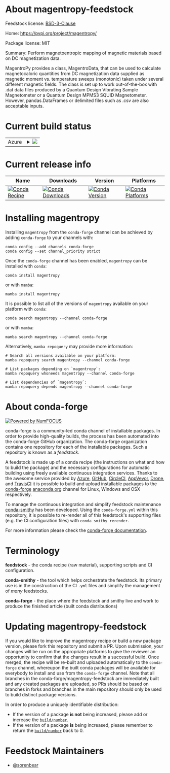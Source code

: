 About magentropy-feedstock
==========================

Feedstock license: [BSD-3-Clause](https://github.com/conda-forge/magentropy-feedstock/blob/main/LICENSE.txt)

Home: https://pypi.org/project/magentropy/

Package license: MIT

Summary: Perform magnetoentropic mapping of magnetic materials based on DC magnetization data.

MagentroPy provides a class, MagentroData, that can be used to calculate magnetocaloric
quantities from DC magnetization data supplied as magnetic moment vs. temperature sweeps
(monotonic) taken under several different magnetic fields. The class is set up to work
out-of-the-box with .dat data files produced by a Quantum Design Vibrating Sample
Magnetometer or a Quantum Design MPMS3 SQUID Magnetometer. However, pandas.DataFrames or
delimited files such as .csv are also acceptable inputs.


Current build status
====================


<table>
    
  <tr>
    <td>Azure</td>
    <td>
      <details>
        <summary>
          <a href="https://dev.azure.com/conda-forge/feedstock-builds/_build/latest?definitionId=16878&branchName=main">
            <img src="https://dev.azure.com/conda-forge/feedstock-builds/_apis/build/status/magentropy-feedstock?branchName=main">
          </a>
        </summary>
        <table>
          <thead><tr><th>Variant</th><th>Status</th></tr></thead>
          <tbody><tr>
              <td>linux_64_python3.10.____cpython</td>
              <td>
                <a href="https://dev.azure.com/conda-forge/feedstock-builds/_build/latest?definitionId=16878&branchName=main">
                  <img src="https://dev.azure.com/conda-forge/feedstock-builds/_apis/build/status/magentropy-feedstock?branchName=main&jobName=linux&configuration=linux%20linux_64_python3.10.____cpython" alt="variant">
                </a>
              </td>
            </tr><tr>
              <td>linux_64_python3.11.____cpython</td>
              <td>
                <a href="https://dev.azure.com/conda-forge/feedstock-builds/_build/latest?definitionId=16878&branchName=main">
                  <img src="https://dev.azure.com/conda-forge/feedstock-builds/_apis/build/status/magentropy-feedstock?branchName=main&jobName=linux&configuration=linux%20linux_64_python3.11.____cpython" alt="variant">
                </a>
              </td>
            </tr><tr>
              <td>linux_64_python3.12.____cpython</td>
              <td>
                <a href="https://dev.azure.com/conda-forge/feedstock-builds/_build/latest?definitionId=16878&branchName=main">
                  <img src="https://dev.azure.com/conda-forge/feedstock-builds/_apis/build/status/magentropy-feedstock?branchName=main&jobName=linux&configuration=linux%20linux_64_python3.12.____cpython" alt="variant">
                </a>
              </td>
            </tr><tr>
              <td>linux_64_python3.9.____cpython</td>
              <td>
                <a href="https://dev.azure.com/conda-forge/feedstock-builds/_build/latest?definitionId=16878&branchName=main">
                  <img src="https://dev.azure.com/conda-forge/feedstock-builds/_apis/build/status/magentropy-feedstock?branchName=main&jobName=linux&configuration=linux%20linux_64_python3.9.____cpython" alt="variant">
                </a>
              </td>
            </tr><tr>
              <td>osx_64_python3.10.____cpython</td>
              <td>
                <a href="https://dev.azure.com/conda-forge/feedstock-builds/_build/latest?definitionId=16878&branchName=main">
                  <img src="https://dev.azure.com/conda-forge/feedstock-builds/_apis/build/status/magentropy-feedstock?branchName=main&jobName=osx&configuration=osx%20osx_64_python3.10.____cpython" alt="variant">
                </a>
              </td>
            </tr><tr>
              <td>osx_64_python3.11.____cpython</td>
              <td>
                <a href="https://dev.azure.com/conda-forge/feedstock-builds/_build/latest?definitionId=16878&branchName=main">
                  <img src="https://dev.azure.com/conda-forge/feedstock-builds/_apis/build/status/magentropy-feedstock?branchName=main&jobName=osx&configuration=osx%20osx_64_python3.11.____cpython" alt="variant">
                </a>
              </td>
            </tr><tr>
              <td>osx_64_python3.12.____cpython</td>
              <td>
                <a href="https://dev.azure.com/conda-forge/feedstock-builds/_build/latest?definitionId=16878&branchName=main">
                  <img src="https://dev.azure.com/conda-forge/feedstock-builds/_apis/build/status/magentropy-feedstock?branchName=main&jobName=osx&configuration=osx%20osx_64_python3.12.____cpython" alt="variant">
                </a>
              </td>
            </tr><tr>
              <td>osx_64_python3.9.____cpython</td>
              <td>
                <a href="https://dev.azure.com/conda-forge/feedstock-builds/_build/latest?definitionId=16878&branchName=main">
                  <img src="https://dev.azure.com/conda-forge/feedstock-builds/_apis/build/status/magentropy-feedstock?branchName=main&jobName=osx&configuration=osx%20osx_64_python3.9.____cpython" alt="variant">
                </a>
              </td>
            </tr><tr>
              <td>osx_arm64_python3.10.____cpython</td>
              <td>
                <a href="https://dev.azure.com/conda-forge/feedstock-builds/_build/latest?definitionId=16878&branchName=main">
                  <img src="https://dev.azure.com/conda-forge/feedstock-builds/_apis/build/status/magentropy-feedstock?branchName=main&jobName=osx&configuration=osx%20osx_arm64_python3.10.____cpython" alt="variant">
                </a>
              </td>
            </tr><tr>
              <td>osx_arm64_python3.11.____cpython</td>
              <td>
                <a href="https://dev.azure.com/conda-forge/feedstock-builds/_build/latest?definitionId=16878&branchName=main">
                  <img src="https://dev.azure.com/conda-forge/feedstock-builds/_apis/build/status/magentropy-feedstock?branchName=main&jobName=osx&configuration=osx%20osx_arm64_python3.11.____cpython" alt="variant">
                </a>
              </td>
            </tr><tr>
              <td>osx_arm64_python3.12.____cpython</td>
              <td>
                <a href="https://dev.azure.com/conda-forge/feedstock-builds/_build/latest?definitionId=16878&branchName=main">
                  <img src="https://dev.azure.com/conda-forge/feedstock-builds/_apis/build/status/magentropy-feedstock?branchName=main&jobName=osx&configuration=osx%20osx_arm64_python3.12.____cpython" alt="variant">
                </a>
              </td>
            </tr><tr>
              <td>osx_arm64_python3.9.____cpython</td>
              <td>
                <a href="https://dev.azure.com/conda-forge/feedstock-builds/_build/latest?definitionId=16878&branchName=main">
                  <img src="https://dev.azure.com/conda-forge/feedstock-builds/_apis/build/status/magentropy-feedstock?branchName=main&jobName=osx&configuration=osx%20osx_arm64_python3.9.____cpython" alt="variant">
                </a>
              </td>
            </tr><tr>
              <td>win_64_python3.10.____cpython</td>
              <td>
                <a href="https://dev.azure.com/conda-forge/feedstock-builds/_build/latest?definitionId=16878&branchName=main">
                  <img src="https://dev.azure.com/conda-forge/feedstock-builds/_apis/build/status/magentropy-feedstock?branchName=main&jobName=win&configuration=win%20win_64_python3.10.____cpython" alt="variant">
                </a>
              </td>
            </tr><tr>
              <td>win_64_python3.11.____cpython</td>
              <td>
                <a href="https://dev.azure.com/conda-forge/feedstock-builds/_build/latest?definitionId=16878&branchName=main">
                  <img src="https://dev.azure.com/conda-forge/feedstock-builds/_apis/build/status/magentropy-feedstock?branchName=main&jobName=win&configuration=win%20win_64_python3.11.____cpython" alt="variant">
                </a>
              </td>
            </tr><tr>
              <td>win_64_python3.12.____cpython</td>
              <td>
                <a href="https://dev.azure.com/conda-forge/feedstock-builds/_build/latest?definitionId=16878&branchName=main">
                  <img src="https://dev.azure.com/conda-forge/feedstock-builds/_apis/build/status/magentropy-feedstock?branchName=main&jobName=win&configuration=win%20win_64_python3.12.____cpython" alt="variant">
                </a>
              </td>
            </tr><tr>
              <td>win_64_python3.9.____cpython</td>
              <td>
                <a href="https://dev.azure.com/conda-forge/feedstock-builds/_build/latest?definitionId=16878&branchName=main">
                  <img src="https://dev.azure.com/conda-forge/feedstock-builds/_apis/build/status/magentropy-feedstock?branchName=main&jobName=win&configuration=win%20win_64_python3.9.____cpython" alt="variant">
                </a>
              </td>
            </tr>
          </tbody>
        </table>
      </details>
    </td>
  </tr>
</table>

Current release info
====================

| Name | Downloads | Version | Platforms |
| --- | --- | --- | --- |
| [![Conda Recipe](https://img.shields.io/badge/recipe-magentropy-green.svg)](https://anaconda.org/conda-forge/magentropy) | [![Conda Downloads](https://img.shields.io/conda/dn/conda-forge/magentropy.svg)](https://anaconda.org/conda-forge/magentropy) | [![Conda Version](https://img.shields.io/conda/vn/conda-forge/magentropy.svg)](https://anaconda.org/conda-forge/magentropy) | [![Conda Platforms](https://img.shields.io/conda/pn/conda-forge/magentropy.svg)](https://anaconda.org/conda-forge/magentropy) |

Installing magentropy
=====================

Installing `magentropy` from the `conda-forge` channel can be achieved by adding `conda-forge` to your channels with:

```
conda config --add channels conda-forge
conda config --set channel_priority strict
```

Once the `conda-forge` channel has been enabled, `magentropy` can be installed with `conda`:

```
conda install magentropy
```

or with `mamba`:

```
mamba install magentropy
```

It is possible to list all of the versions of `magentropy` available on your platform with `conda`:

```
conda search magentropy --channel conda-forge
```

or with `mamba`:

```
mamba search magentropy --channel conda-forge
```

Alternatively, `mamba repoquery` may provide more information:

```
# Search all versions available on your platform:
mamba repoquery search magentropy --channel conda-forge

# List packages depending on `magentropy`:
mamba repoquery whoneeds magentropy --channel conda-forge

# List dependencies of `magentropy`:
mamba repoquery depends magentropy --channel conda-forge
```


About conda-forge
=================

[![Powered by
NumFOCUS](https://img.shields.io/badge/powered%20by-NumFOCUS-orange.svg?style=flat&colorA=E1523D&colorB=007D8A)](https://numfocus.org)

conda-forge is a community-led conda channel of installable packages.
In order to provide high-quality builds, the process has been automated into the
conda-forge GitHub organization. The conda-forge organization contains one repository
for each of the installable packages. Such a repository is known as a *feedstock*.

A feedstock is made up of a conda recipe (the instructions on what and how to build
the package) and the necessary configurations for automatic building using freely
available continuous integration services. Thanks to the awesome service provided by
[Azure](https://azure.microsoft.com/en-us/services/devops/), [GitHub](https://github.com/),
[CircleCI](https://circleci.com/), [AppVeyor](https://www.appveyor.com/),
[Drone](https://cloud.drone.io/welcome), and [TravisCI](https://travis-ci.com/)
it is possible to build and upload installable packages to the
[conda-forge](https://anaconda.org/conda-forge) [anaconda.org](https://anaconda.org/)
channel for Linux, Windows and OSX respectively.

To manage the continuous integration and simplify feedstock maintenance
[conda-smithy](https://github.com/conda-forge/conda-smithy) has been developed.
Using the ``conda-forge.yml`` within this repository, it is possible to re-render all of
this feedstock's supporting files (e.g. the CI configuration files) with ``conda smithy rerender``.

For more information please check the [conda-forge documentation](https://conda-forge.org/docs/).

Terminology
===========

**feedstock** - the conda recipe (raw material), supporting scripts and CI configuration.

**conda-smithy** - the tool which helps orchestrate the feedstock.
                   Its primary use is in the construction of the CI ``.yml`` files
                   and simplify the management of *many* feedstocks.

**conda-forge** - the place where the feedstock and smithy live and work to
                  produce the finished article (built conda distributions)


Updating magentropy-feedstock
=============================

If you would like to improve the magentropy recipe or build a new
package version, please fork this repository and submit a PR. Upon submission,
your changes will be run on the appropriate platforms to give the reviewer an
opportunity to confirm that the changes result in a successful build. Once
merged, the recipe will be re-built and uploaded automatically to the
`conda-forge` channel, whereupon the built conda packages will be available for
everybody to install and use from the `conda-forge` channel.
Note that all branches in the conda-forge/magentropy-feedstock are
immediately built and any created packages are uploaded, so PRs should be based
on branches in forks and branches in the main repository should only be used to
build distinct package versions.

In order to produce a uniquely identifiable distribution:
 * If the version of a package **is not** being increased, please add or increase
   the [``build/number``](https://docs.conda.io/projects/conda-build/en/latest/resources/define-metadata.html#build-number-and-string).
 * If the version of a package **is** being increased, please remember to return
   the [``build/number``](https://docs.conda.io/projects/conda-build/en/latest/resources/define-metadata.html#build-number-and-string)
   back to 0.

Feedstock Maintainers
=====================

* [@sorenbear](https://github.com/sorenbear/)

